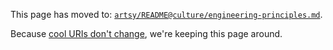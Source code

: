 This page has moved to:
[`artsy/README@culture/engineering-principles.md`](https://github.com/artsy/README/blob/master/culture/engineering-principles.md#engineering-principles).

Because [cool URIs don't change](https://www.w3.org/Provider/Style/URI.html), we're keeping this page around.

